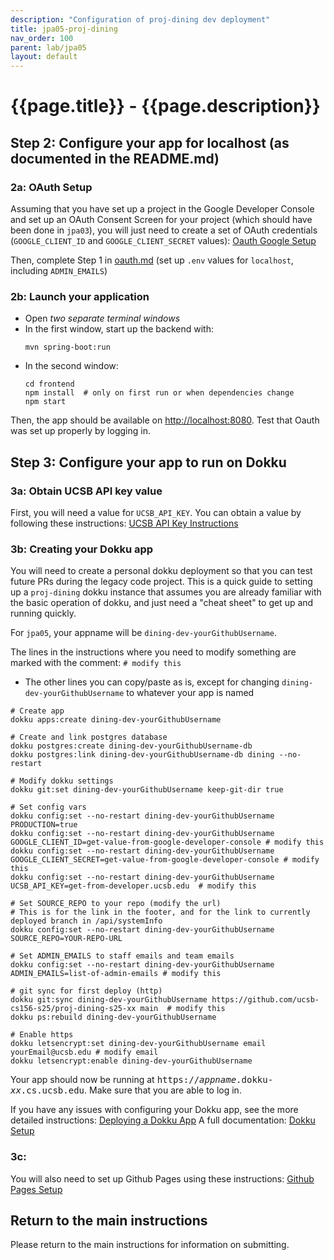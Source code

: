 ```yaml
---
description: "Configuration of proj-dining dev deployment"
title: jpa05-proj-dining
nav_order: 100
parent: lab/jpa05
layout: default
---
```


# {{page.title}} - {{page.description}}


## Step 2: Configure your app for localhost (as documented in the README.md)

### 2a: OAuth Setup

Assuming that you have set up a project in the Google Developer Console and set up an OAuth Consent Screen for your project (which should have been done in `jpa03`), you will just need to create a set of OAuth credentials (`GOOGLE_CLIENT_ID` and `GOOGLE_CLIENT_SECRET` values): [Oauth Google Setup](https://ucsb-cs156.github.io/topics/oauth/oauth_google_setup.html)

Then, complete Step 1 in [oauth.md](https://github.com/ucsb-cs156/proj-courses/blob/main/docs/oauth.md) (set up `.env` values for `localhost`, including `ADMIN_EMAILS`)

### 2b: Launch your application

* Open *two separate terminal windows*  
* In the first window, start up the backend with:
  ``` 
  mvn spring-boot:run
  ```
* In the second window:
  ```
  cd frontend
  npm install  # only on first run or when dependencies change
  npm start
  ```

Then, the app should be available on <http://localhost:8080>. Test that Oauth was set up properly by logging in. 


## Step 3: Configure your app to run on Dokku

### 3a: Obtain UCSB API key value

First, you will need a value for `UCSB_API_KEY`. You can obtain a value by following these instructions: [UCSB API Key Instructions](https://ucsb-cs156.github.io/topics/apis/apis_ucsb_developer_api.html)

### 3b: Creating your Dokku app

You will need to create a personal dokku deployment so that you can test future PRs during the legacy code project. This is a quick guide to setting up a `proj-dining` dokku instance that assumes you are already familiar with the basic operation of dokku, and just need a "cheat sheet" to get up and running quickly. 

For `jpa05`, your appname will be `dining-dev-yourGithubUsername`. 

The lines in the instructions where you need to modify something are marked with the comment: `# modify this`

* The other lines you can copy/paste as is, except for changing `dining-dev-yourGithubUsername` to whatever your app is named

```
# Create app
dokku apps:create dining-dev-yourGithubUsername

# Create and link postgres database
dokku postgres:create dining-dev-yourGithubUsername-db
dokku postgres:link dining-dev-yourGithubUsername-db dining --no-restart

# Modify dokku settings
dokku git:set dining-dev-yourGithubUsername keep-git-dir true

# Set config vars
dokku config:set --no-restart dining-dev-yourGithubUsername PRODUCTION=true
dokku config:set --no-restart dining-dev-yourGithubUsername GOOGLE_CLIENT_ID=get-value-from-google-developer-console # modify this
dokku config:set --no-restart dining-dev-yourGithubUsername GOOGLE_CLIENT_SECRET=get-value-from-google-developer-console # modify this
dokku config:set --no-restart dining-dev-yourGithubUsername UCSB_API_KEY=get-from-developer.ucsb.edu  # modify this

# Set SOURCE_REPO to your repo (modify the url)
# This is for the link in the footer, and for the link to currently deployed branch in /api/systemInfo
dokku config:set --no-restart dining-dev-yourGithubUsername SOURCE_REPO=YOUR-REPO-URL 

# Set ADMIN_EMAILS to staff emails and team emails
dokku config:set --no-restart dining-dev-yourGithubUsername ADMIN_EMAILS=list-of-admin-emails # modify this

# git sync for first deploy (http)
dokku git:sync dining-dev-yourGithubUsername https://github.com/ucsb-cs156-s25/proj-dining-s25-xx main  # modify this 
dokku ps:rebuild dining-dev-yourGithubUsername

# Enable https
dokku letsencrypt:set dining-dev-yourGithubUsername email yourEmail@ucsb.edu # modify email
dokku letsencrypt:enable dining-dev-yourGithubUsername
```

Your app should now be running at <tt>https://<i>appname</i>.dokku-<i>xx</i>.cs.ucsb.edu</tt>. Make sure that you are able to log in.  

If you have any issues with configuring your Dokku app, see the more detailed instructions: [Deploying a Dokku App](https://ucsb-cs156.github.io/topics/dokku/deploying_an_app.html)
A full documentation: [Dokku Setup](https://ucsb-cs156.github.io/topics/dokku/)

### 3c: 

You will also need to set up Github Pages using these instructions: [Github Pages Setup](https://github.com/ucsb-cs156/proj-courses/blob/main/docs/github-pages.md)

## Return to the main instructions

Please return to the main instructions 
for information on submitting.
